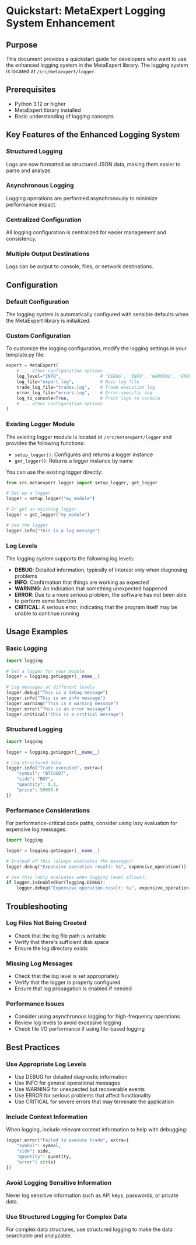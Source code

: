 # Quickstart: MetaExpert Logging System Enhancement

## Purpose
This document provides a quickstart guide for developers who want to use the enhanced logging system in the MetaExpert library. The logging system is located at `/src/metaexpert/logger`.

## Prerequisites
- Python 3.12 or higher
- MetaExpert library installed
- Basic understanding of logging concepts

## Key Features of the Enhanced Logging System

### Structured Logging
Logs are now formatted as structured JSON data, making them easier to parse and analyze.

### Asynchronous Logging
Logging operations are performed asynchronously to minimize performance impact.

### Centralized Configuration
All logging configuration is centralized for easier management and consistency.

### Multiple Output Destinations
Logs can be output to console, files, or network destinations.

## Configuration

### Default Configuration
The logging system is automatically configured with sensible defaults when the MetaExpert library is initialized.

### Custom Configuration
To customize the logging configuration, modify the logging settings in your template.py file:

```python
expert = MetaExpert(
    # ... other configuration options
    log_level="INFO",               # 'DEBUG', 'INFO', 'WARNING', 'ERROR'
    log_file="expert.log",          # Main log file
    trade_log_file="trades.log",    # Trade execution log
    error_log_file="errors.log",    # Error-specific log
    log_to_console=True,            # Print logs to console
    # ... other configuration options
)
```

### Existing Logger Module
The existing logger module is located at `/src/metaexpert/logger` and provides the following functions:
- `setup_logger()`: Configures and returns a logger instance
- `get_logger()`: Returns a logger instance by name

You can use the existing logger directly:
```python
from src.metaexpert.logger import setup_logger, get_logger

# Set up a logger
logger = setup_logger("my_module")

# Or get an existing logger
logger = get_logger("my_module")

# Use the logger
logger.info("This is a log message")
```

### Log Levels
The logging system supports the following log levels:
- **DEBUG**: Detailed information, typically of interest only when diagnosing problems
- **INFO**: Confirmation that things are working as expected
- **WARNING**: An indication that something unexpected happened
- **ERROR**: Due to a more serious problem, the software has not been able to perform some function
- **CRITICAL**: A serious error, indicating that the program itself may be unable to continue running

## Usage Examples

### Basic Logging
```python
import logging

# Get a logger for your module
logger = logging.getLogger(__name__)

# Log messages at different levels
logger.debug("This is a debug message")
logger.info("This is an info message")
logger.warning("This is a warning message")
logger.error("This is an error message")
logger.critical("This is a critical message")
```

### Structured Logging
```python
import logging

logger = logging.getLogger(__name__)

# Log structured data
logger.info("Trade executed", extra={
    "symbol": "BTCUSDT",
    "side": "BUY",
    "quantity": 0.1,
    "price": 50000.0
})
```

### Performance Considerations
For performance-critical code paths, consider using lazy evaluation for expensive log messages:

```python
import logging

logger = logging.getLogger(__name__)

# Instead of this (always evaluates the message):
logger.debug("Expensive operation result: %s", expensive_operation())

# Use this (only evaluates when logging level allows):
if logger.isEnabledFor(logging.DEBUG):
    logger.debug("Expensive operation result: %s", expensive_operation())
```

## Troubleshooting

### Log Files Not Being Created
- Check that the log file path is writable
- Verify that there's sufficient disk space
- Ensure the log directory exists

### Missing Log Messages
- Check that the log level is set appropriately
- Verify that the logger is properly configured
- Ensure that log propagation is enabled if needed

### Performance Issues
- Consider using asynchronous logging for high-frequency operations
- Review log levels to avoid excessive logging
- Check file I/O performance if using file-based logging

## Best Practices

### Use Appropriate Log Levels
- Use DEBUG for detailed diagnostic information
- Use INFO for general operational messages
- Use WARNING for unexpected but recoverable events
- Use ERROR for serious problems that affect functionality
- Use CRITICAL for severe errors that may terminate the application

### Include Context Information
When logging, include relevant context information to help with debugging:

```python
logger.error("Failed to execute trade", extra={
    "symbol": symbol,
    "side": side,
    "quantity": quantity,
    "error": str(e)
})
```

### Avoid Logging Sensitive Information
Never log sensitive information such as API keys, passwords, or private data.

### Use Structured Logging for Complex Data
For complex data structures, use structured logging to make the data searchable and analyzable.